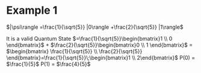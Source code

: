 # Example 1
$|\psi\rangle =\frac{1}{\sqrt{5}} |0\rangle +\frac{2}{\sqrt{5}} |1\rangle$

It is a valid Quantum State
$=\frac{1}{\sqrt{5}}\begin{bmatrix}1 \\ 0 \end{bmatrix}$ + $\frac{2}{\sqrt{5}}\begin{bmatrix}0 \\ 1 \end{bmatrix}$ = $\begin{bmatrix} \frac{1}{\sqrt{5}} \\ \frac{2}{\sqrt{5}} \end{bmatrix}=\frac{1}{\sqrt{5}}\;\begin{bmatrix}1 \\ 2\end{bmatrix}$
P(0) = $\frac{1}{5}$
P(1) = $\frac{4}{5}$



